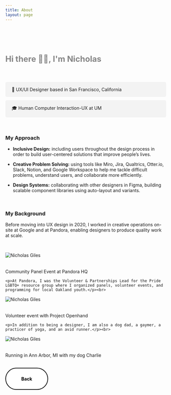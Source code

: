 ```yaml
---
title: About
layout: page
---
```


<br>
<br>
<br>
  <section class="list">
  <h3 style="text-align:left; margin-bottom: 40px; font-size: 1.8em; font-weight: 400px; color: #868686;">Hi there 👋🏼, I'm Nicholas</h3>

  <br>
  <div style="margin-bottom: 10px; padding-top: 15px; padding-bottom: 15px; padding-left: 20px; border-radius: 5px; background-color: hsla(0, 0%, 62%, 0.1); width=100%;">📍  UX/UI Designer based in San Francisco, California</div>
  <div style="margin-bottom: 10px; padding-top: 15px; padding-bottom: 15px; padding-left: 20px; border-radius: 5px; background-color: hsla(0, 0%, 62%, 0.1); width=100%;">🎓  Human Computer Interaction-UX at UM</div>

  <br><h3>My Approach</h3>
    <ul>
      <p><li><strong>Inclusive Design:</strong> including users throughout the design process in order to build user-centered solutions that improve people’s lives.</li></p>
      <p><li><strong>Creative Problem Solving:</strong> using tools like Miro, Jira, Qualtrics, Otter.io, Slack, Notion, and Google Workspace to help me tackle difficult problems, understand users, and collaborate more efficiently.</li></p>
      <p><li><strong>Design Systems:</strong> collaborating with other designers in Figma, building scalable component libraries using auto-layout and variants.</li></p>
    </ul>

<br><h3>My Background</h3>
    <p>Before moving into UX design in 2020, I worked in creative operations on-site at Google and at Pandora, enabling designers to produce quality work at scale.</p>
    <br>

  <img src="http://nicholasgiles.com/assets/images/about/pandora_speaking.jpg" alt="Nicholas Giles" />
  <br>
  <br>
  <br>
  <figcaption class="caption">Community Panel Event at Pandora HQ</figcaption>


    <p>At Pandora, I was the Volunteer & Partnerships Lead for the Pride LGBTQ+ resource group where I organized panels, volunteer events, and programming for local Oakland youth.</p><br>

  <img src="http://nicholasgiles.com/assets/images/about/pandora_volunteering.jpg" alt="Nicholas Giles" />
  <br>
  <br>
  <br>
  <figcaption class="caption">Volunteer event with Project Openhand</figcaption>


    <p>In addition to being a designer, I am also a dog dad, a gaymer, a practicer of yoga, and an avid runner.</p><br>

  <img src="http://nicholasgiles.com/assets/images/about/annarbor_picture.jpg" alt="Nicholas Giles" />
  <br>
  <br>
  <br>
  <figcaption class="caption">Running in Ann Arbor, MI with my dog Charlie</figcaption>

  <br>

  <a href="https://nicholasgiles.com/#case-studies"><button style="pointer-events: auto;
    cursor: pointer;
    background: #ffffff;
    border: none;
    padding: 1.5rem 3rem;
    margin: 0;
    font-family: inherit;
    font-size: inherit;
    position: relative;
    display: inline-block;
    font-weight: 700;
    border: 2px solid #000;
    border-radius: 3rem;
    overflow: hidden;
    color: #fff;"
    onmouseover="this.style.backgroundColor='#000000';this.style.color='#FFFFFF';return true;"
    onmouseout="this.style.color='#FFFFFF';this.style.backgroundColor='#FFFFFF';return true;"
    ><span style="  position: relative; mix-blend-mode: difference;">Back</span></button></a>

